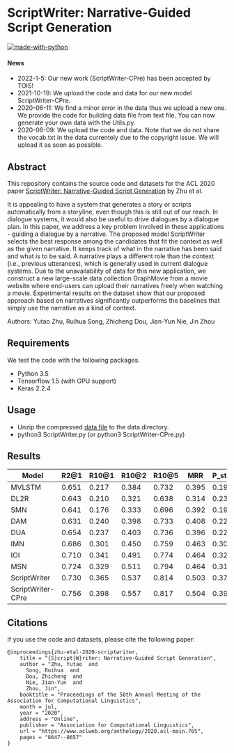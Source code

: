 # ScriptWriter: Narrative-Guided Script Generation

[![made-with-python](https://img.shields.io/badge/Made%20with-Python-red.svg)](#python)

#### News
- 2022-1-5: Our new work (ScriptWriter-CPre) has been accepted by TOIS!
- 2021-10-19: We upload the code and data for our new model ScriptWriter-CPre. 
- 2020-06-11: We find a minor error in the data thus we upload a new one. We provide the code for building data file from text file. You can now generate your own data with the Utils.py.
- 2020-06-09: We upload the code and data. Note that we do not share the vocab.txt in the data currentely due to the copyright issue. We will upload it as soon as possible.

## Abstract
This repository contains the source code and datasets for the ACL 2020 paper [ScriptWriter: Narrative-Guided Script Generation](https://www.aclweb.org/anthology/2020.acl-main.765.pdf) by Zhu et al. <br>

It is appealing to have a system that generates a story or scripts automatically from a storyline, even though this is still out of our reach. In dialogue systems, it would also be useful to drive dialogues by a dialogue plan. In this paper, we address a key problem involved in these applications - guiding a dialogue by a narrative. The proposed model ScriptWriter selects the best response among the candidates that fit the context as well as the given narrative. It keeps track of what in the narrative has been said and what is to be said. A narrative plays a different role than the context (i.e., previous utterances), which is generally used in current dialogue systems. Due to the unavailability of data for this new application, we construct a new large-scale data collection GraphMovie from a movie website where end-users can upload their narratives freely when watching a movie. Experimental results on the dataset show that our proposed approach based on narratives significantly outperforms the baselines that simply use the narrative as a kind of context.

Authors: Yutao Zhu, Ruihua Song, Zhicheng Dou, Jian-Yun Nie, Jin Zhou

## Requirements
We test the code with the following packages. <br>
- Python 3.5 <br>
- Tensorflow 1.5 (with GPU support)<br>
- Keras 2.2.4 <br>

## Usage
- Unzip the compressed [data file](https://drive.google.com/file/d/1fJKI9fzUhPM2dKq2zAFWLbtltv6PT2wh/view?usp=sharing) to the data directory. <br>
- python3 ScriptWriter.py (or python3 ScriptWriter-CPre.py)

## Results
| Model             | R2@1  | R10@1 | R10@2 | R10@5 | MRR   | P_strict | P_weak | 
| ----------------- | ----- | ----- | ----- | ----- | ----- | -------- | ------ |
| MVLSTM            | 0.651 | 0.217 | 0.384 | 0.732 | 0.395 | 0.198    | 0.224  |
| DL2R              | 0.643 | 0.210 | 0.321 | 0.638 | 0.314 | 0.230    | 0.243  |
| SMN               | 0.641 | 0.176 | 0.333 | 0.696 | 0.392 | 0.197    | 0.236  |
| DAM               | 0.631 | 0.240 | 0.398 | 0.733 | 0.408 | 0.226    | 0.236  |
| DUA               | 0.654 | 0.237 | 0.403 | 0.736 | 0.396 | 0.223    | 0.251  |
| IMN               | 0.686 | 0.301 | 0.450 | 0.759 | 0.463 | 0.304    | 0.325  |
| IOI               | 0.710 | 0.341 | 0.491 | 0.774 | 0.464 | 0.324    | 0.337  |
| MSN               | 0.724 | 0.329 | 0.511 | 0.794 | 0.464 | 0.314    | 0.346  |
| ScriptWriter      | 0.730 | 0.365 | 0.537 | 0.814 | 0.503 | 0.373    | 0.383  |
| ScriptWriter-CPre | 0.756 | 0.398 | 0.557 | 0.817 | 0.504 | 0.392    | 0.409  | 

## Citations
If you use the code and datasets, please cite the following paper:  
```
@inproceedings{zhu-etal-2020-scriptwriter,
    title = "{S}cript{W}riter: Narrative-Guided Script Generation",
    author = "Zhu, Yutao  and
      Song, Ruihua  and
      Dou, Zhicheng  and
      Nie, Jian-Yun  and
      Zhou, Jin",
    booktitle = "Proceedings of the 58th Annual Meeting of the Association for Computational Linguistics",
    month = jul,
    year = "2020",
    address = "Online",
    publisher = "Association for Computational Linguistics",
    url = "https://www.aclweb.org/anthology/2020.acl-main.765",
    pages = "8647--8657"
}
```
